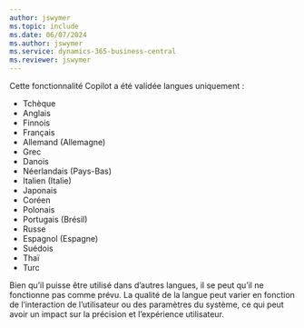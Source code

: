 ```yaml
---
author: jswymer
ms.topic: include
ms.date: 06/07/2024
ms.author: jswymer
ms.service: dynamics-365-business-central
ms.reviewer: jswymer
---
```

Cette fonctionnalité Copilot a été validée langues uniquement :

- Tchèque
- Anglais
- Finnois
- Français
- Allemand (Allemagne)
- Grec
- Danois
- Néerlandais (Pays-Bas)
- Italien (Italie)
- Japonais
- Coréen
- Polonais
- Portugais (Brésil)
- Russe
- Espagnol (Espagne)
- Suédois
- Thaï
- Turc

Bien qu’il puisse être utilisé dans d’autres langues, il se peut qu’il ne fonctionne pas comme prévu. La qualité de la langue peut varier en fonction de l’interaction de l’utilisateur ou des paramètres du système, ce qui peut avoir un impact sur la précision et l’expérience utilisateur.